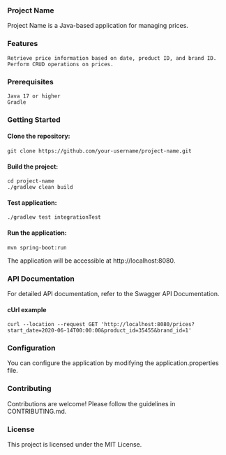 ### Project Name
Project Name is a Java-based application for managing prices.

### Features

    Retrieve price information based on date, product ID, and brand ID.
    Perform CRUD operations on prices.

### Prerequisites

    Java 17 or higher
    Gradle

### Getting Started

#### Clone the repository:

    git clone https://github.com/your-username/project-name.git

#### Build the project:

    cd project-name
    ./gradlew clean build 

#### Test application:

    ./gradlew test integrationTest

#### Run the application:

    mvn spring-boot:run

The application will be accessible at http://localhost:8080.

### API Documentation
For detailed API documentation, refer to the Swagger API Documentation.

#### cUrl example
    curl --location --request GET 'http://localhost:8080/prices?start_date=2020-06-14T00:00:00&product_id=35455&brand_id=1'

### Configuration
You can configure the application by modifying the application.properties file.

### Contributing
Contributions are welcome! Please follow the guidelines in CONTRIBUTING.md.

### License
This project is licensed under the MIT License.
